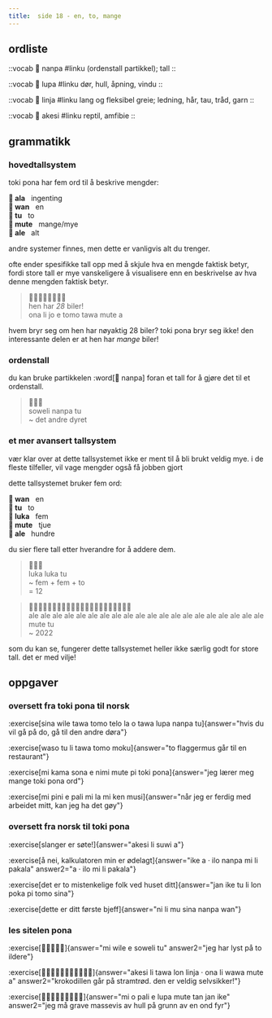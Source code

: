 ```yaml
---
title:  side 18 - en, to, mange 
---
```

## ordliste

::vocab
󱤽 nanpa
#linku
(ordenstall partikkel); tall
::

::vocab
󱤯 lupa
#linku
dør, hull, åpning, vindu
::

::vocab
󱤩 linja
#linku
lang og fleksibel greie; ledning, hår, tau, tråd, garn
::

::vocab
󱤁 akesi
#linku
reptil, amfibie
::

## grammatikk
### hovedtallsystem

toki pona har fem ord til å beskrive mengder:

**󱤂 ala**&nbsp;&nbsp;&nbsp;ingenting \
**󱥳 wan**&nbsp;&nbsp;&nbsp;en \
**󱥮 tu**&nbsp;&nbsp;&nbsp;to \
**󱤼 mute**&nbsp;&nbsp;&nbsp;mange/mye \
**󱤄 ale**&nbsp;&nbsp;&nbsp;alt

andre systemer finnes, men dette er vanligvis alt du trenger.

ofte ender spesifikke tall opp med å skjule hva en mengde faktisk betyr, fordi store tall er mye vanskeligere å visualisere enn en beskrivelse av hva denne mengden faktisk betyr.

> 󱥆󱤧󱤓󱤉󱤎󱥩󱤼󱤀 \
> hen har *28* biler! \
> ona li jo e tomo tawa mute a

hvem bryr seg om hen har nøyaktig 28 biler? toki pona bryr seg ikke! den interessante delen er at hen har *mange* biler!

### ordenstall

du kan bruke partikkelen :word[󱤽 nanpa] foran et tall for å gjøre det til et ordenstall. 

> 󱥢󱤽󱥮 \
> soweli nanpa tu \
> ~ det andre dyret

### et mer avansert tallsystem

vær klar over at dette tallsystemet ikke er ment til å bli brukt veldig mye. i de fleste tilfeller, vil vage mengder også få jobben gjort

dette tallsystemet bruker fem ord:

**󱥳 wan**&nbsp;&nbsp;&nbsp;en \
**󱥮 tu**&nbsp;&nbsp;&nbsp;to \
**󱤭 luka**&nbsp;&nbsp;&nbsp;fem \
**󱤼 mute**&nbsp;&nbsp;&nbsp;tjue \
**󱤄 ale**&nbsp;&nbsp;&nbsp;hundre

du sier flere tall etter hverandre for å addere dem.

> 󱤭󱤭󱥮 \
> luka luka tu \
> ~ fem + fem + to \
> = 12

> 󱤄󱤄󱤄󱤄󱤄󱤄󱤄󱤄󱤄󱤄󱤄󱤄󱤄󱤄󱤄󱤄󱤄󱤄󱤄󱤄󱤼󱥮 \
> ale ale ale ale ale ale ale ale ale ale ale ale ale ale ale ale ale ale ale ale mute tu \
> ~ 2022

som du kan se, fungerer dette tallsystemet heller ikke særlig godt for store tall. det er med vilje! 

## oppgaver
### oversett fra toki pona til norsk
:exercise[sina wile tawa tomo telo la o tawa lupa nanpa tu]{answer="hvis du vil gå på do, gå til den andre døra"}

:exercise[waso tu li tawa tomo moku]{answer="to flaggermus går til en restaurant"}

:exercise[mi kama sona e nimi mute pi toki pona]{answer="jeg lærer meg mange toki pona ord"}

:exercise[mi pini e pali mi la mi ken musi]{answer="når jeg er ferdig med arbeidet mitt, kan jeg ha det gøy"}

### oversett fra norsk til toki pona
:exercise[slanger er søte!]{answer="akesi li suwi a"}

:exercise[å nei, kalkulatoren min er ødelagt]{answer="ike a · ilo nanpa mi li pakala" answer2="a · ilo mi li pakala"}

:exercise[det er to mistenkelige folk ved huset ditt]{answer="jan ike tu li lon poka pi tomo sina"}

:exercise[dette er ditt første bjeff]{answer="ni li mu sina nanpa wan"}

### les sitelen pona
:exercise[󱤴󱥷󱤉󱥢󱥮]{answer="mi wile e soweli tu" answer2="jeg har lyst på to ildere"}

:exercise[󱤁󱤧󱥩󱤬󱤩󱦜󱥆󱤧󱥵󱤼󱤀]{answer="akesi li tawa lon linja · ona li wawa mute a" answer2="krokodillen går på stramtrød. den er veldig selvsikker!"}

:exercise[󱤴󱥄󱥉󱤉󱤯󱤼󱥧󱤑󱤍]{answer="mi o pali e lupa mute tan jan ike" answer2="jeg må grave massevis av hull på grunn av en ond fyr"}